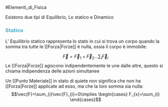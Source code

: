 #Elementi_di_Fisica 

Esistono due tipi di Equilibrio, Lo statico e Dinamico


### <font color="#4bacc6">Statico</font>

L’ Equilibrio statico rappresenta lo stato in cui si trova un corpo quando la somma tra tutte le [[Forza|Forze]] è nulla, ossia il corpo è immobile:

$$\vec{F}=\vec{F}_{1}+\vec{F}_{2}\dots \sum_{i}\vec{F}_{i}$$
Le [[Forza|Forze]] agiscono indipendentemente le une dalle altre, questo si chiama indipendenza delle azioni simultanee

Un [[Punto Materiale]] in stato di quiete non significa che non ha [[Forza|Forze]] applicate ad esso, ma che la loro somma sia nulla:
$$\vec{F}=\sum_{i}\vec{F}_{i}=0\implies \begin{cases}
F_{x}=\sum_{i}
\end{cases}$$